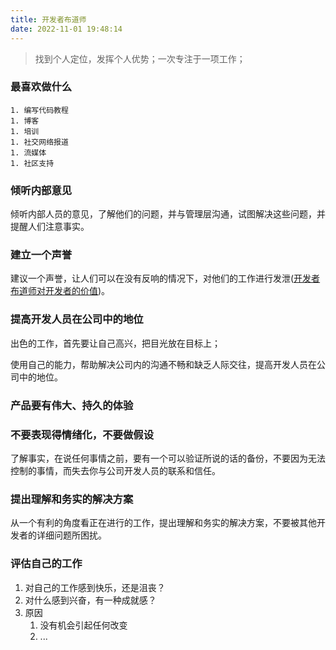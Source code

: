 ```yaml
---
title: 开发者布道师
date: 2022-11-01 19:48:14
---
```


> 找到个人定位，发挥个人优势；一次专注于一项工作；

### 最喜欢做什么

	1. 编写代码教程
	1. 博客
	1. 培训
	1. 社交网络报道
	1. 流媒体
	1. 社区支持

### 倾听内部意见

倾听内部人员的意见，了解他们的问题，并与管理层沟通，试图解决这些问题，并提醒人们注意事实。

### 建立一个声誉

建议一个声誉，让人们可以在没有反响的情况下，对他们的工作进行发泄(<u>开发者布道师对开发者的价值</u>)。

### 提高开发人员在公司中的地位

出色的工作，首先要让自己高兴，把目光放在目标上；

使用自己的能力，帮助解决公司内的沟通不畅和缺乏人际交往，提高开发人员在公司中的地位。

### 产品要有伟大、持久的体验

### 不要表现得情绪化，不要做假设

了解事实，在说任何事情之前，要有一个可以验证所说的话的备份，不要因为无法控制的事情，而失去你与公司开发人员的联系和信任。

### 提出理解和务实的解决方案

从一个有利的角度看正在进行的工作，提出理解和务实的解决方案，不要被其他开发者的详细问题所困扰。

### 评估自己的工作

1. 对自己的工作感到快乐，还是沮丧？
2. 对什么感到兴奋，有一种成就感？
3. 原因
   1. 没有机会引起任何改变
   2. ...
